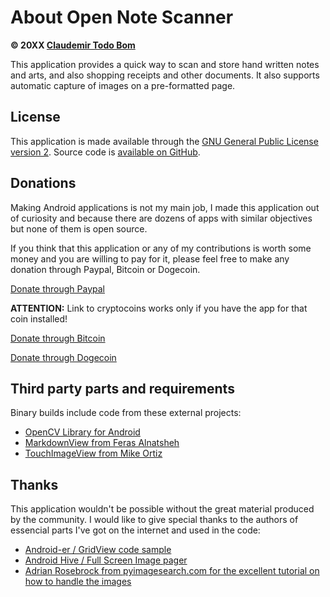 About Open Note Scanner
=======================

**© 20XX [Claudemir Todo Bom](http://todobom.com)**

This application provides a quick way to scan and store hand written notes and arts, and also shopping receipts and other documents. It also supports automatic capture of images on a pre-formatted page.


License
-------

This application is made available through the [GNU General Public License version 2](http://www.gnu.org/licenses/old-licenses/gpl-2.0.txt). Source code is [available on GitHub](http://github.com/ctodobom/OpenNoteScanner).

Donations
---------

Making Android applications is not my main job, I made this application out of curiosity and because there are dozens of apps with similar objectives but none of them is open source.

If you think that this application or any of my contributions is worth some money and you are willing to pay for it, please feel free to make any donation through Paypal, Bitcoin or Dogecoin.

[Donate through Paypal](https://www.paypal.com/cgi-bin/webscr?cmd=_s-xclick&hosted_button_id=X6XHVCPMRQEL4)

**ATTENTION:** Link to cryptocoins works only if you have the app for that coin installed!

[Donate through Bitcoin](bitcoin:1H5tqKZoWdqkR54PGe9w67EzBnLXHBFmt9)

[Donate through Dogecoin](dogecoin:DFBaP724XR3rfs9wFahBd353yFkgkqatvd)


Third party parts and requirements
----------------------------------

Binary builds include code from these external projects:

* [OpenCV Library for Android](http://www.opencv.org)
* [MarkdownView from Feras Alnatsheh](https://github.com/falnatsheh/MarkdownView)
* [TouchImageView from Mike Ortiz](https://github.com/MikeOrtiz/TouchImageView)

Thanks
------

This application wouldn't be possible without the great material produced by the community. I would like to give special thanks to the authors of essencial parts I've got on the internet and used in the code:

* [Android-er / GridView code sample](http://android-er.blogspot.com.br/2012/07/gridview-loading-photos-from-sd-card.html)
* [Android Hive / Full Screen Image pager](http://www.androidhive.info/2013/09/android-fullscreen-image-slider-with-swipe-and-pinch-zoom-gestures/)
* [Adrian Rosebrock from pyimagesearch.com for the excellent tutorial on how to handle the images](http://www.pyimagesearch.com/2014/09/01/build-kick-ass-mobile-document-scanner-just-5-minutes/)
